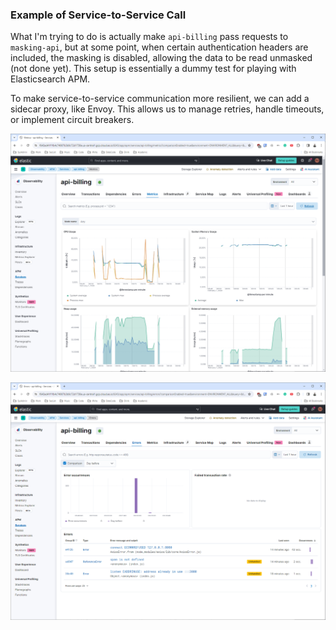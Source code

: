 ### Example of Service-to-Service Call
What I'm trying to do is actually make `api-billing` pass requests to `masking-api`, but at some point, when certain authentication headers are included, the masking is disabled, allowing the data to be read unmasked (not done yet). This setup is essentially a dummy test for playing with Elasticsearch APM.

To make service-to-service communication more resilient, we can add a sidecar proxy, like Envoy. This allows us to manage retries, handle timeouts, or implement circuit breakers.

![Monitoring Usage](./usage.PNG)

![Trace Error](./error.PNG)
